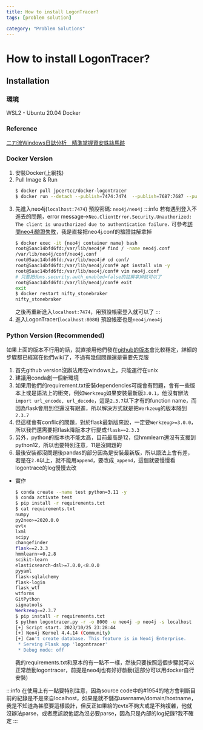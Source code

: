 ```yaml
---
title: How to install LogonTracer?
tags: [problem solution]

category: "Problem Solutions"
---
```


# How to install LogonTracer?
## Installation
### 環境
WSL2 - Ubuntu 20.04
Docker
### Reference
[二刀流Windows日誌分析　精準掌握資安蛛絲馬跡](https://www.netadmin.com.tw/netadmin/zh-tw/technology/84E5EAA4BC494BB6A4B15607E62418A0)
### Docker Version
1. 安裝Docker(上網找)
2. Pull Image & Run
    ```bash
    $ docker pull jpcertcc/docker-logontracer
    $ docker run --detach --publish=7474:7474  --publish=7687:7687 --publish=8080:8080 -e LTHOSTNAME=0.0.0.0 jpcertcc/docker-logontracer
    ```
3. 先進入neo4j(`localhost:7474`)
    預設密碼: `neo4j/neo4j`
    :::info
    若有遇到登入不進去的問題，error message$\to$`Neo.ClientError.Security.Unauthorized: The client is unauthorized due to authentication failure.`
    可參考[訪問neo4j驗證失敗](https://blog.csdn.net/weixin_39198406/article/details/85068102)，我是直接把neo4j.conf的驗證註解拿掉
    ```bash
    $ docker exec -it {neo4j container name} bash
    root@5aac14bfd6fd:/var/lib/neo4j# find / -name neo4j.conf
    /var/lib/neo4j/conf/neo4j.conf
    root@5aac14bfd6fd:/var/lib/neo4j# cd conf/
    root@5aac14bfd6fd:/var/lib/neo4j/conf# apt install vim -y
    root@5aac14bfd6fd:/var/lib/neo4j/conf# vim neo4j.conf
    # 只要把dbms.security.auth_enabled=false的註解拿掉就可以了
    root@5aac14bfd6fd:/var/lib/neo4j/conf# exit
    exit
    $ docker restart nifty_stonebraker
    nifty_stonebraker
    ```
    之後再重新進入`localhost:7474`，用預設帳密登入就可以了
    :::
4. 進入LogonTracer(`localhost:8080`)
    預設帳密也是`neo4j/neo4j`

### Python Version (Recommended)
如果上面的版本不行用的話，就直接用他們發在[github的版本](https://github.com/JPCERTCC/LogonTracer/wiki/how-to-use)會比較穩定，詳細的步驟都已經寫在他們wiki了，不過有幾個問題還是需要先克服
1. 首先github version沒辦法用在windows上，只能運行在unix
2. 建議用conda創一個新環境
3. 如果用他們的requirement.txt安裝dependencies可能會有問題，會有一些版本上或是語法上的衝突，例如`Werkzeug`如果安裝最新版`3.0.1`，他沒有辦法`import url_encode, url_decode`，這是`2.3.7`以下才有的function name，而因為flask會用到但還沒有跟進，所以解決方式就是把`Werkzeug`的版本降到`2.3.7`
4. 但這樣會有conflic的問題，對於flask最新版來說，一定要`Werkzeug>=3.0.0`，所以我們還需要把flask降版本才行變成`flask==2.3.3`
5. 另外，python的版本也不能太高，目前最高是12，但hmmlearn還沒有支援到python12，所以也要特別注意，11是沒問題的
6. 最後安裝都沒問題後pandas的部分因為是安裝最新版，所以語法上會有差，若是在`2.0`以上，就不能用`append`，要改成`_append`，這個就要慢慢看logontrace的log慢慢去改

* 實作
    ```bash
    $ conda create --name test python=3.11 -y
    $ conda activate test
    $ pip install -r requirements.txt
    $ cat requirements.txt
    numpy
    py2neo>=2020.0.0
    evtx
    lxml
    scipy
    changefinder
    flask==2.3.3
    hmmlearn>=0.2.8
    scikit-learn
    elasticsearch-dsl>=7.0.0,<8.0.0
    pyyaml
    flask-sqlalchemy
    flask-login
    flask_wtf
    wtforms
    GitPython
    sigmatools
    Werkzeug==2.3.7
    $ pip install -r requirements.txt
    $ python logontracer.py -r -o 8000 -u neo4j -p neo4j -s localhost
    [+] Script start. 2023/10/25 23:28:44
    [+] Neo4j Kernel 4.4.14 (Community)
    [+] Can't create database. This feature is in Neo4j Enterprise.
     * Serving Flask app 'logontracer'
     * Debug mode: off
    ```
    我的requirements.txt和原本的有一點不一樣，然後只要按照這個步驟就可以正常啟動logontracer，前提是neo4j也有好好啟動(這部分可以用docker自行安裝)
    
:::info
在使用上有一點要特別注意，因為source code中的#1954的地方會判斷目前的紀錄是不是來自localhost，如果是就不儲存username/domain/hostname，我是不知道為甚麼要這樣設計，但反正如果給的evtx不夠大或是不夠複雜，他就沒辦法parse，或者應該說他認為沒必要parse，因為只是內部的log紀錄?我不確定
:::